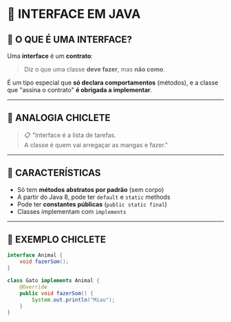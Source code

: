 # 🧩 INTERFACE EM JAVA

## 🧠 O QUE É UMA INTERFACE?

Uma **interface** é um **contrato**:
> Diz o que uma classe **deve fazer**, mas **não como**.

É um tipo especial que **só declara comportamentos** (métodos), e a classe que "assina o contrato" **é obrigada a implementar**.

---

## 🧠 ANALOGIA CHICLETE

> 📋 "Interface é a lista de tarefas.  
> A classe é quem vai arregaçar as mangas e fazer."

---

## 🔑 CARACTERÍSTICAS

- Só tem **métodos abstratos por padrão** (sem corpo)
- A partir do Java 8, pode ter `default` e `static` methods
- Pode ter **constantes públicas** (`public static final`)
- Classes implementam com `implements`

---

## 🧪 EXEMPLO CHICLETE

```java
interface Animal {
    void fazerSom();
}

class Gato implements Animal {
    @Override
    public void fazerSom() {
        System.out.println("Miau");
    }
}
